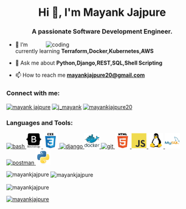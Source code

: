 
<h1 align="center">Hi 👋, I'm Mayank Jajpure</h1>
<h3 align="center">A passionate Software Development Engineer.</h3>
<img align="right" alt="coding" width="400" src="https://media.istockphoto.com/id/1067437182/vector/code-on-screen-vector-illustration-flat-cartoon-coding-or-programming-script-text-on-monitor.jpg?s=612x612&w=0&k=20&c=khxN837Ja7UT8M8sOVmcGztZY1MI1I_9k1cRDKNaVio=">



- 🌱 I’m currently learning **Terraform,Docker,Kubernetes,AWS**

- 💬 Ask me about **Python,Django,REST,SQL,Shell Scripting**

- 📫 How to reach me **mayankjajpure20@gmail.com**

<h3 align="left">Connect with me:</h3>
<p align="left">
<a href="https://linkedin.com/in/mayank-jajpure" target="blank"><img align="center" src="https://raw.githubusercontent.com/rahuldkjain/github-profile-readme-generator/master/src/images/icons/Social/linked-in-alt.svg" alt="mayank jajpure" height="30" width="40" /></a>
<a href="https://www.leetcode.com/j_mayank" target="blank"><img align="center" src="https://raw.githubusercontent.com/rahuldkjain/github-profile-readme-generator/master/src/images/icons/Social/leet-code.svg" alt="j_mayank" height="30" width="40" /></a>
<a href="https://auth.geeksforgeeks.org/user/mayankjajpure20" target="blank"><img align="center" src="https://raw.githubusercontent.com/rahuldkjain/github-profile-readme-generator/master/src/images/icons/Social/geeks-for-geeks.svg" alt="mayankjajpure20" height="30" width="40" /></a>
</p>

<h3 align="left">Languages and Tools:</h3>
<p align="left"> <a href="https://www.gnu.org/software/bash/" target="_blank" rel="noreferrer"> <img src="https://www.vectorlogo.zone/logos/gnu_bash/gnu_bash-icon.svg" alt="bash" width="40" height="40"/> </a> <a href="https://getbootstrap.com" target="_blank" rel="noreferrer"> <img src="https://raw.githubusercontent.com/devicons/devicon/master/icons/bootstrap/bootstrap-plain-wordmark.svg" alt="bootstrap" width="40" height="40"/> </a> <a href="https://www.w3schools.com/css/" target="_blank" rel="noreferrer"> <img src="https://raw.githubusercontent.com/devicons/devicon/master/icons/css3/css3-original-wordmark.svg" alt="css3" width="40" height="40"/> </a> <a href="https://www.djangoproject.com/" target="_blank" rel="noreferrer"> <img src="https://cdn.worldvectorlogo.com/logos/django.svg" alt="django" width="40" height="40"/> </a> <a href="https://www.docker.com/" target="_blank" rel="noreferrer"> <img src="https://raw.githubusercontent.com/devicons/devicon/master/icons/docker/docker-original-wordmark.svg" alt="docker" width="40" height="40"/> </a> <a href="https://git-scm.com/" target="_blank" rel="noreferrer"> <img src="https://www.vectorlogo.zone/logos/git-scm/git-scm-icon.svg" alt="git" width="40" height="40"/> </a> <a href="https://www.w3.org/html/" target="_blank" rel="noreferrer"> <img src="https://raw.githubusercontent.com/devicons/devicon/master/icons/html5/html5-original-wordmark.svg" alt="html5" width="40" height="40"/> </a> <a href="https://developer.mozilla.org/en-US/docs/Web/JavaScript" target="_blank" rel="noreferrer"> <img src="https://raw.githubusercontent.com/devicons/devicon/master/icons/javascript/javascript-original.svg" alt="javascript" width="40" height="40"/> </a> <a href="https://www.linux.org/" target="_blank" rel="noreferrer"> <img src="https://raw.githubusercontent.com/devicons/devicon/master/icons/linux/linux-original.svg" alt="linux" width="40" height="40"/> </a> <a href="https://www.mysql.com/" target="_blank" rel="noreferrer"> <img src="https://raw.githubusercontent.com/devicons/devicon/master/icons/mysql/mysql-original-wordmark.svg" alt="mysql" width="40" height="40"/> </a> <a href="https://postman.com" target="_blank" rel="noreferrer"> <img src="https://www.vectorlogo.zone/logos/getpostman/getpostman-icon.svg" alt="postman" width="40" height="40"/> </a> <a href="https://www.python.org" target="_blank" rel="noreferrer"> <img src="https://raw.githubusercontent.com/devicons/devicon/master/icons/python/python-original.svg" alt="python" width="40" height="40"/> </a> </p>

<p><img align="left" src="https://github-readme-stats.vercel.app/api/top-langs?username=mayankjajpure&show_icons=true&locale=en&layout=compact" alt="mayankjajpure" /></p>

<p>&nbsp;<img align="center" src="https://github-readme-stats.vercel.app/api?username=mayankjajpure&show_icons=true&locale=en" alt="mayankjajpure" /></p>

<p><img align="center" src="https://github-readme-streak-stats.herokuapp.com/?user=mayankjajpure&" alt="mayankjajpure" /></p>
<p align="left"> <a href="https://github.com/ryo-ma/github-profile-trophy"><img src="https://github-profile-trophy.vercel.app/?username=mayankjajpure" alt="mayankjajpure" /></a> </p>
